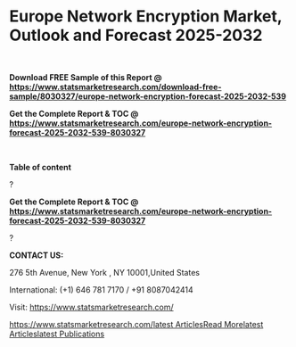 <h1>Europe Network Encryption Market, Outlook and Forecast 2025-2032</h1><br/><p><strong>Download FREE Sample of this Report @ <a href="https://www.statsmarketresearch.com/download-free-sample/8030327/europe-network-encryption-forecast-2025-2032-539">https://www.statsmarketresearch.com/download-free-sample/8030327/europe-network-encryption-forecast-2025-2032-539</a></strong></p>
 
 
 
 <div><b>Get the Complete Report & TOC @ <a href="https://www.statsmarketresearch.com/europe-network-encryption-forecast-2025-2032-539-8030327">https://www.statsmarketresearch.com/europe-network-encryption-forecast-2025-2032-539-8030327</a></b></div>
 
 
 
 <p><br />
 
 <b>Table of content</b></p>
 
 
 
 <p>? </p>
 
 
 
 <div><b>Get the Complete Report & TOC @ <a href="https://www.statsmarketresearch.com/europe-network-encryption-forecast-2025-2032-539-8030327">https://www.statsmarketresearch.com/europe-network-encryption-forecast-2025-2032-539-8030327</a></b></div>
 
 
 
 <p>? </p>
 
 
 
 <p><b>CONTACT US:</b><br />
 
 276 5th Avenue, New York , NY 10001,United States<br />
 
 International: (+1) 646 781 7170 / +91 8087042414<br />
 
 Visit: <a href="https://www.statsmarketresearch.com/">https://www.statsmarketresearch.com/</a><br />
 
 <a href="https://gyeongbokgung.com">https://www.statsmarketresearch.com/</a><a href="https://hallyeomaritime.com">latest Articles</a><a href="https://jingwansa.com">Read More</a><a href="https://nguoiviet.jp/">latest Articles</a><a href="https://www.intelmarketresearch.com/">latest Publications</a></p>
